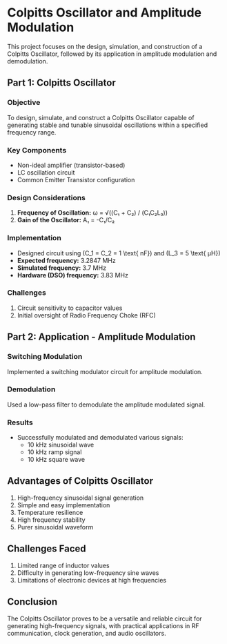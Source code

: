 # Colpitts Oscillator and Amplitude Modulation

This project focuses on the design, simulation, and construction of a Colpitts Oscillator, followed by its application in amplitude modulation and demodulation.

## Part 1: Colpitts Oscillator

### Objective
To design, simulate, and construct a Colpitts Oscillator capable of generating stable and tunable sinusoidal oscillations within a specified frequency range.

### Key Components
- Non-ideal amplifier (transistor-based)
- LC oscillation circuit
- Common Emitter Transistor configuration


### Design Considerations
1. **Frequency of Oscillation:** ω = √((C₁ + C₂) / (C₁C₂L₃))
2. **Gain of the Oscillator:** A₁ = -C₁/C₂

### Implementation
- Designed circuit using \(C_1 = C_2 = 1 \text{ nF}\) and \(L_3 = 5 \text{ μH}\)
- **Expected frequency:** 3.2847 MHz
- **Simulated frequency:** 3.7 MHz
- **Hardware (DSO) frequency:** 3.83 MHz

### Challenges
1. Circuit sensitivity to capacitor values
2. Initial oversight of Radio Frequency Choke (RFC)

## Part 2: Application - Amplitude Modulation

### Switching Modulation
Implemented a switching modulator circuit for amplitude modulation.

### Demodulation
Used a low-pass filter to demodulate the amplitude modulated signal.

### Results
- Successfully modulated and demodulated various signals:
  - 10 kHz sinusoidal wave
  - 10 kHz ramp signal
  - 10 kHz square wave

## Advantages of Colpitts Oscillator
1. High-frequency sinusoidal signal generation
2. Simple and easy implementation
3. Temperature resilience
4. High frequency stability
5. Purer sinusoidal waveform

## Challenges Faced
1. Limited range of inductor values
2. Difficulty in generating low-frequency sine waves
3. Limitations of electronic devices at high frequencies

## Conclusion
The Colpitts Oscillator proves to be a versatile and reliable circuit for generating high-frequency signals, with practical applications in RF communication, clock generation, and audio oscillators.
